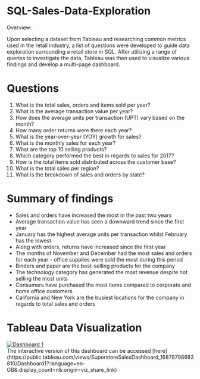 # SQL-Sales-Data-Exploration
Overview:

Upon selecting a dataset from Tableau and researching common metrics used in the retail industry, a list of questions were developed to guide data exploration surrounding a retail store in SQL. After utilizing a range of queries to investigate the data, Tableau was then used to visualize various findings and develop a multi-page dashboard.

# Questions
1) What is the total sales, orders and items sold per year?
2) What is the average transaction value per year?
3) How does the average units per transaction (UPT) vary based on the month?
4) How many order returns were there each year?
5) What is the year-over-year (YOY) growth for sales?
6) What is the monthly sales for each year?
7) What are the top 10 selling products?
8) Which category performed the best in regards to sales for 2017?
9) How is the total items sold distributed across the customer base?
10) What is the total sales per region?
11) What is the breakdown of sales and orders by state?
# Summary of findings
- Sales and orders have increased the most in the past two years
- Average transaction value has seen a downward trend since the first year
- January has the highest average units per transaction whilst February has the lowest
- Along with orders, returns have increased since the first year
- The months of November and December had the most sales and orders for each year - office supplies were sold the most during this period
- Binders and paper are the best-selling products for the company
- The technology category has generated the most revenue despite not selling the most units
- Consumers have purchased the most items compared to corporate and home office customers
- California and New York are the busiest locations for the company in regards to total sales and orders
# Tableau Data Visualization
<div class='tableauPlaceholder' id='viz1688136025045' style='position: relative'><noscript><a href='#'><img alt='Dashboard 1 ' src='https:&#47;&#47;public.tableau.com&#47;static&#47;images&#47;Su&#47;SuperstoreSalesDashboard_16878798683810&#47;Dashboard1&#47;1_rss.png' style='border: none' /></a></noscript><object class='tableauViz'  style='display:none;'><param name='host_url' value='https%3A%2F%2Fpublic.tableau.com%2F' /> <param name='embed_code_version' value='3' /> <param name='site_root' value='' /><param name='name' value='SuperstoreSalesDashboard_16878798683810&#47;Dashboard1' /><param name='tabs' value='no' /><param name='toolbar' value='yes' /><param name='static_image' value='https:&#47;&#47;public.tableau.com&#47;static&#47;images&#47;Su&#47;SuperstoreSalesDashboard_16878798683810&#47;Dashboard1&#47;1.png' /> <param name='animate_transition' value='yes' /><param name='display_static_image' value='yes' /><param name='display_spinner' value='yes' /><param name='display_overlay' value='yes' /><param name='display_count' value='yes' /><param name='language' value='en-US' /></object></div>
The interactive version of this dashboard can be accessed [here](https://public.tableau.com/views/SuperstoreSalesDashboard_16878798683810/Dashboard1?:language=en-GB&:display_count=n&:origin=viz_share_link)
